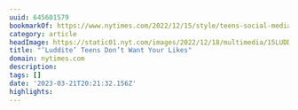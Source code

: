 ```yaml
---
uuid: 645601579
bookmarkOf: https://www.nytimes.com/2022/12/15/style/teens-social-media.html
category: article
headImage: https://static01.nyt.com/images/2022/12/18/multimedia/15LUDDITE-TEENS-4-c878/15LUDDITE-TEENS-4-c878-largeHorizontalJumbo.jpg
title: "‘Luddite’ Teens Don’t Want Your Likes"
domain: nytimes.com
description:
tags: []
date: '2023-03-21T20:21:32.156Z'
highlights:
---
```




